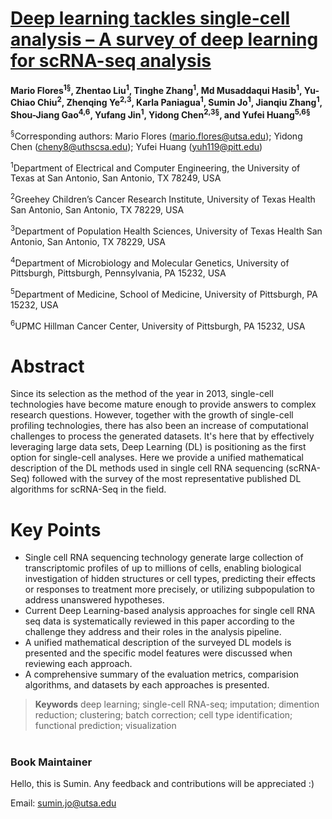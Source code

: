 # [Deep learning tackles single-cell analysis – A survey of deep learning for scRNA-seq analysis](https://huang-ai4medicine-lab.github.io/survey-of-DL-for-scRNA-seq-analysis/_book)

**Mario Flores<sup>1§</sup>, Zhentao Liu<sup>1</sup>, Tinghe Zhang<sup>1</sup>, Md Musaddaqui Hasib<sup>1</sup>, Yu-Chiao Chiu<sup>2</sup>, Zhenqing Ye<sup>2,3</sup>, Karla Paniagua<sup>1</sup>, Sumin Jo<sup>1</sup>, Jianqiu Zhang<sup>1</sup>, Shou-Jiang Gao<sup>4,6</sup>, Yufang Jin<sup>1</sup>, Yidong Chen<sup>2,3§</sup>, and Yufei Huang<sup>5,6§</sup>**

<sup>§</sup>Corresponding authors: Mario Flores (mario.flores@utsa.edu); Yidong Chen (cheny8@uthscsa.edu); Yufei Huang (yuh119@pitt.edu)

<sup>1</sup>Department of Electrical and Computer Engineering, the University of Texas at San Antonio, San Antonio, TX 78249, USA

<sup>2</sup>Greehey Children’s Cancer Research Institute, University of Texas Health San Antonio, San Antonio, TX 78229, USA

<sup>3</sup>Department of Population Health Sciences, University of Texas Health San Antonio, San Antonio, TX 78229, USA

<sup>4</sup>Department of Microbiology and Molecular Genetics, University of Pittsburgh, Pittsburgh, Pennsylvania, PA 15232, USA

<sup>5</sup>Department of Medicine, School of Medicine, University of Pittsburgh, PA 15232, USA

<sup>6</sup>UPMC Hillman Cancer Center, University of Pittsburgh, PA 15232, USA





# Abstract
Since its selection as the method of the year in 2013, single-cell technologies have become mature enough to provide answers to complex research questions. However, together with the growth of single-cell profiling technologies, there has also been an increase of computational challenges to process the generated datasets. It's here that by effectively leveraging large data sets, Deep Learning (DL) is positioning as the first option for single-cell analyses. Here we provide a unified mathematical description of the DL methods used in single cell RNA sequencing (scRNA-Seq) followed with the survey of the most representative published DL algorithms for scRNA-Seq in the field.



# Key Points
* Single cell RNA sequencing technology generate large collection of transcriptomic profiles of up to millions of cells, enabling biological investigation of hidden structures or cell types, predicting their effects or responses to treatment more precisely, or utilizing subpopulation to address unanswered hypotheses. 
* Current Deep Learning-based analysis approaches for single cell RNA seq data is systematically reviewed in this paper according to the challenge they address and their roles in the analysis pipeline.
* A unified mathematical description of the surveyed DL models is presented and the specific model features were discussed when reviewing each approach.  
* A comprehensive summary of the evaluation metrics, comparision algorithms, and datasets by each approaches is presented. 




> **Keywords**
>  deep learning; single-cell RNA-seq; imputation; dimention reduction; clustering; batch correction; cell type identification; functional prediction; visualization



# 
### **Book Maintainer**
Hello, this is Sumin. Any feedback and contributions will be appreciated :)

Email: sumin.jo@utsa.edu


